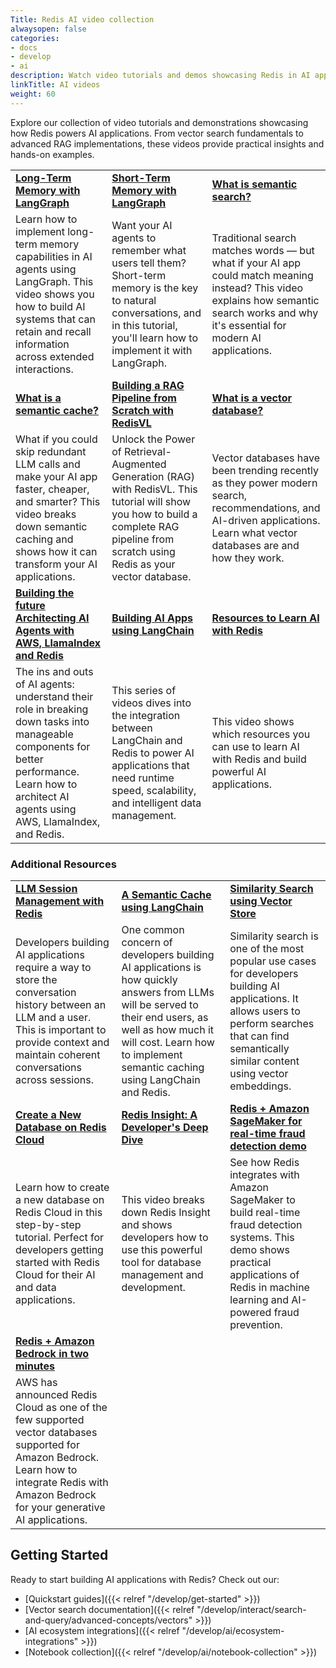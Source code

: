 ```yaml
---
Title: Redis AI video collection
alwaysopen: false
categories:
- docs
- develop
- ai
description: Watch video tutorials and demos showcasing Redis in AI applications, from vector search to RAG implementations.
linkTitle: AI videos
weight: 60
---
```


Explore our collection of video tutorials and demonstrations showcasing how Redis powers AI applications. From vector search fundamentals to advanced RAG implementations, these videos provide practical insights and hands-on examples.

| | | |
|---|---|---|
| [**Long-Term Memory with LangGraph**](https://www.youtube.com/watch?v=fsENEq4F55Q) | [**Short-Term Memory with LangGraph**](https://www.youtube.com/watch?v=k3FUWWEwgfc) | [**What is semantic search?**](https://www.youtube.com/watch?v=o3XN4dImESE) |
| Learn how to implement long-term memory capabilities in AI agents using LangGraph. This video shows you how to build AI systems that can retain and recall information across extended interactions. | Want your AI agents to remember what users tell them? Short-term memory is the key to natural conversations, and in this tutorial, you'll learn how to implement it with LangGraph. | Traditional search matches words — but what if your AI app could match meaning instead? This video explains how semantic search works and why it's essential for modern AI applications. |
| [**What is a semantic cache?**](https://www.youtube.com/watch?v=AtVTT_s8AGc) | [**Building a RAG Pipeline from Scratch with RedisVL**](https://www.youtube.com/watch?v=cCTKmmGO4CY) | [**What is a vector database?**](https://www.youtube.com/watch?v=Yhv19le0sBw) |
| What if you could skip redundant LLM calls and make your AI app faster, cheaper, and smarter? This video breaks down semantic caching and shows how it can transform your AI applications. | Unlock the Power of Retrieval-Augmented Generation (RAG) with RedisVL. This tutorial will show you how to build a complete RAG pipeline from scratch using Redis as your vector database. | Vector databases have been trending recently as they power modern search, recommendations, and AI-driven applications. Learn what vector databases are and how they work. |
| [**Building the future Architecting AI Agents with AWS, LlamaIndex and Redis**](https://www.youtube.com/watch?v=SFWroqAbBM4) | [**Building AI Apps using LangChain**](https://www.youtube.com/watch?v=YhxksXfgsp0) | [**Resources to Learn AI with Redis**](https://www.youtube.com/watch?v=M_WU_fN_lrs) |
| The ins and outs of AI agents: understand their role in breaking down tasks into manageable components for better performance. Learn how to architect AI agents using AWS, LlamaIndex, and Redis. | This series of videos dives into the integration between LangChain and Redis to power AI applications that need runtime speed, scalability, and intelligent data management. | This video shows which resources you can use to learn AI with Redis and build powerful AI applications. |

### Additional Resources

| | | |
|---|---|---|
| [**LLM Session Management with Redis**](https://www.youtube.com/watch?v=2jHtSLVUu0w) | [**A Semantic Cache using LangChain**](https://www.youtube.com/watch?v=LRswXEc5chE) | [**Similarity Search using Vector Store**](https://www.youtube.com/watch?v=BtFJdSiFh00) |
| Developers building AI applications require a way to store the conversation history between an LLM and a user. This is important to provide context and maintain coherent conversations across sessions. | One common concern of developers building AI applications is how quickly answers from LLMs will be served to their end users, as well as how much it will cost. Learn how to implement semantic caching using LangChain and Redis. | Similarity search is one of the most popular use cases for developers building AI applications. It allows users to perform searches that can find semantically similar content using vector embeddings. |
| [**Create a New Database on Redis Cloud**](https://www.youtube.com/watch?v=jF89DiC5RqM) | [**Redis Insight: A Developer's Deep Dive**](https://www.youtube.com/watch?v=dINUz_XOZ0M) | [**Redis + Amazon SageMaker for real-time fraud detection demo**](https://www.youtube.com/watch?v=kQKfXi7NfWs) |
| Learn how to create a new database on Redis Cloud in this step-by-step tutorial. Perfect for developers getting started with Redis Cloud for their AI and data applications. | This video breaks down Redis Insight and shows developers how to use this powerful tool for database management and development. | See how Redis integrates with Amazon SageMaker to build real-time fraud detection systems. This demo shows practical applications of Redis in machine learning and AI-powered fraud prevention. |
| [**Redis + Amazon Bedrock in two minutes**](https://www.youtube.com/watch?v=1e2tM5kIJ5Y) | | |
| AWS has announced Redis Cloud as one of the few supported vector databases supported for Amazon Bedrock. Learn how to integrate Redis with Amazon Bedrock for your generative AI applications. | | |

## Getting Started

Ready to start building AI applications with Redis? Check out our:

- [Quickstart guides]({{< relref "/develop/get-started" >}})
- [Vector search documentation]({{< relref "/develop/interact/search-and-query/advanced-concepts/vectors" >}})
- [AI ecosystem integrations]({{< relref "/develop/ai/ecosystem-integrations" >}})
- [Notebook collection]({{< relref "/develop/ai/notebook-collection" >}})
